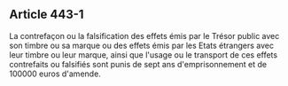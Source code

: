 Article 443-1
----
La contrefaçon ou la falsification des effets émis par le Trésor public avec son
timbre ou sa marque ou des effets émis par les Etats étrangers avec leur timbre
ou leur marque, ainsi que l'usage ou le transport de ces effets contrefaits ou
falsifiés sont punis de sept ans d'emprisonnement et de 100000 euros d'amende.
